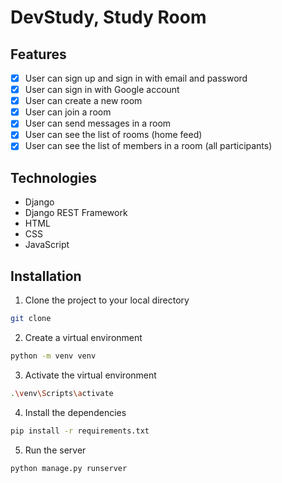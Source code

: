 
# DevStudy, Study Room

## Features

- [x] User can sign up and sign in with email and password
- [x] User can sign in with Google account
- [x] User can create a new room
- [x] User can join a room 
- [x] User can send messages in a room
- [x] User can see the list of rooms (home feed)
- [x] User can see the list of members in a room (all participants)

## Technologies

- Django
- Django REST Framework
- HTML
- CSS
- JavaScript

## Installation

1. Clone the project to your local directory

```bash
git clone 
```

2. Create a virtual environment

```bash
python -m venv venv
```

3. Activate the virtual environment

```bash
.\venv\Scripts\activate
```

4. Install the dependencies

```bash
pip install -r requirements.txt
```

5. Run the server

```bash
python manage.py runserver
```


